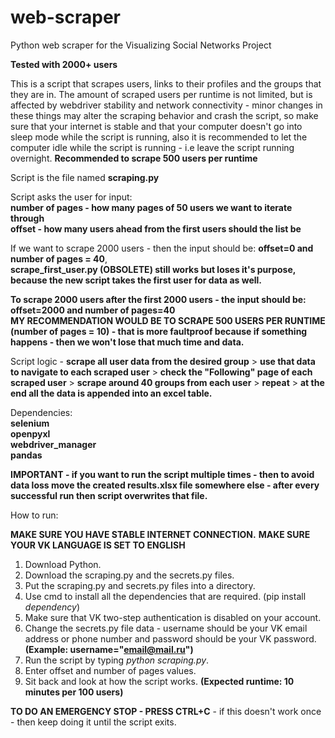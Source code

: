 # web-scraper
Python web scraper for the Visualizing Social Networks Project

**Tested with 2000+ users** <br>

This is a script that scrapes users, links to their profiles and the groups that they are in. The amount of scraped users per runtime is not limited, but is affected by webdriver stability and network connectivity - minor changes in these things may alter the scraping behavior and crash the script, so make sure that your internet is stable and that your computer doesn't go into sleep mode while the script is running, also it is recommended to let the computer idle while the script is running - i.e leave the script running overnight. **Recommended to scrape 500 users per runtime**<br>

Script is the file named **scraping.py** <br>

Script asks the user for input: <br>
  **number of pages - how many pages of 50 users we want to iterate through** <br>
  **offset - how many users ahead from the first users should the list be** <br>
  
If we want to scrape 2000 users - then the input should be: **offset=0 and number of pages = 40**, <br>
**scrape_first_user.py (OBSOLETE) still works but loses it's purpose, because the new script takes the first user for data as well.** <br>

**To scrape 2000 users after the first 2000 users - the input should be: offset=2000 and number of pages=40** <br>
**MY RECOMMENDATION WOULD BE TO SCRAPE 500 USERS PER RUNTIME (number of pages = 10) - that is more faultproof because if something happens - then we won't lose that much time and data.** <br>

Script logic - **scrape all user data from the desired group** > **use that data to navigate to each scraped user** > **check the "Following" page of each scraped user** > **scrape around 40 groups from each user** > **repeat** > **at the end all the data is appended into an excel table.** <br>

Dependencies: <br>
  **selenium <br>
  openpyxl <br>
  webdriver_manager <br>
  pandas** <br>
  
  
**IMPORTANT - if you want to run the script multiple times - then to avoid data loss move the created results.xlsx file somewhere else - after every successful run then script overwrites that file.**<br>

How to run: 

**MAKE SURE YOU HAVE STABLE INTERNET CONNECTION.**
**MAKE SURE YOUR VK LANGUAGE IS SET TO ENGLISH**
  1. Download Python.
  2. Download the scraping.py and the secrets.py files.
  3. Put the scraping.py and secrets.py files into a directory.
  4. Use cmd to install all the dependencies that are required. (pip install *dependency*)
  5. Make sure that VK two-step authentication is disabled on your account.
  6. Change the secrets.py file data - username should be your VK email address or phone number and password should be your VK password. **(Example: username="email@mail.ru")**
  7. Run the script by typing *python scraping.py*.
  8. Enter offset and number of pages values.
  9. Sit back and look at how the script works. **(Expected runtime: 10 minutes per 100 users)**
  
**TO DO AN EMERGENCY STOP - PRESS CTRL+C** - if this doesn't work once - then keep doing it until the script exits.

